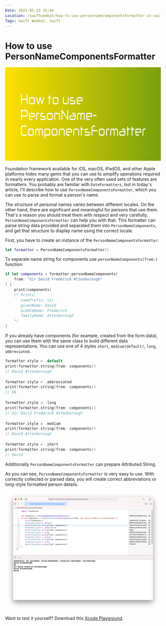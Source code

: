 ```yaml
---
Date: 2021-05-23 15:44
Location: /swiftwombat/how-to-use-personnamecomponentsformatter-in-swift
Tags: Swift Wombat, Swift
---
```


# How to use PersonNameComponentsFormatter

![How to use PersonNameComponentsFormatter](/weblog/swiftwombat/covers/how_to_use_personname_componentsformatter.png)

Foundation framework available for iOS, macOS, iPadOS, and other Apple platforms hides many gems that you can use to simplify operations required in nearly every application. One of the very often used sets of features are formatters. You probably are familiar with `DateFormatters`, but in today's article, I'll describe how to use `PersonNameComponentsFormatter`, which you can use to parse and format a person's name.

The structure of personal names varies between different locales. On the other hand, there are significant and meaningful for persons that use them. That's a reason you should treat them with respect and very carefully. `PersonNameComponentsFormatter` can help you with that. This formatter can parse string data provided and separated them into `PersonNameComponents`, and get that structure to display name using the correct locale.

First, you have to create an instance of the `PersonNameComponentsFormatter`:

```swift
let formatter = PersonNameComponentsFormatter()
```

To separate name string for components use `personNameComponents(from:)` function:

```swift
if let components = formatter.personNameComponents(
    from: "Sir David Frederick Attenborough"
) {
    print(components)
    /* Prints:
       namePrefix: Sir
       givenName: David
       middleName: Frederick
       familyName: Attenborough
    */
}
```

If you already have components (for example, created from the form data), you can use them with the same class to build different data representations. You can use one of 4 styles `short`, `medium(default)`, `long`, `abbreviated`.

```swift
formatter.style = .default
print(formatter.string(from: components))
// David Attenborough

formatter.style = .abbreviated
print(formatter.string(from: components))
// DA

formatter.style = .long
print(formatter.string(from: components))
// Sir David Frederick Attenborough

formatter.style = .medium
print(formatter.string(from: components))
// David Attenborough

formatter.style = .short
print(formatter.string(from: components))
// David
```

Additionally `PersonNameComponentsFormatter` can prepare Attributed String.

As you can see, `PersonNameComponentsFormatter` is very easy to use. With correctly collected or parsed data, you will create correct abbreviations or long-style formatted person details.

![PersonNameComponentsFormatter Xcode Playground](/weblog/swiftwombat/images/28/personnamecomponentsformatter_xcode_playground.png)

Want to test it yourself? Download this [Xcode Playground](https://github.com/kamilpowalowski/swiftwombat-projects/tree/main/PersonNameComponentsFormatter).
